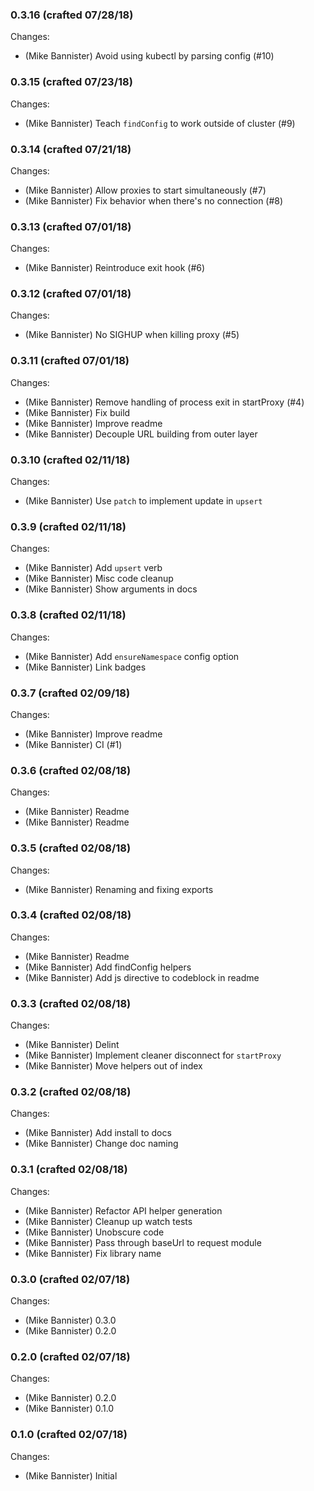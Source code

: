### 0.3.16 (crafted 07/28/18)

Changes:

  * (Mike Bannister) Avoid using kubectl by parsing config (#10)

### 0.3.15 (crafted 07/23/18)

Changes:

  * (Mike Bannister) Teach `findConfig` to work outside of cluster (#9)

### 0.3.14 (crafted 07/21/18)

Changes:

  * (Mike Bannister) Allow proxies to start simultaneously (#7)
  * (Mike Bannister) Fix behavior when there's no connection (#8)

### 0.3.13 (crafted 07/01/18)

Changes:

  * (Mike Bannister) Reintroduce exit hook (#6)

### 0.3.12 (crafted 07/01/18)

Changes:

  * (Mike Bannister) No SIGHUP when killing proxy (#5)

### 0.3.11 (crafted 07/01/18)

Changes:

  * (Mike Bannister) Remove handling of process exit in startProxy (#4)
  * (Mike Bannister) Fix build
  * (Mike Bannister) Improve readme
  * (Mike Bannister) Decouple URL building from outer layer

### 0.3.10 (crafted 02/11/18)

Changes:

  * (Mike Bannister) Use `patch` to implement update in `upsert`

### 0.3.9 (crafted 02/11/18)

Changes:

  * (Mike Bannister) Add `upsert` verb
  * (Mike Bannister) Misc code cleanup
  * (Mike Bannister) Show arguments in docs

### 0.3.8 (crafted 02/11/18)

Changes:

  * (Mike Bannister) Add `ensureNamespace` config option
  * (Mike Bannister) Link badges

### 0.3.7 (crafted 02/09/18)

Changes:

  * (Mike Bannister) Improve readme
  * (Mike Bannister) CI (#1)

### 0.3.6 (crafted 02/08/18)

Changes:

  * (Mike Bannister) Readme
  * (Mike Bannister) Readme

### 0.3.5 (crafted 02/08/18)

Changes:

  * (Mike Bannister) Renaming and fixing exports

### 0.3.4 (crafted 02/08/18)

Changes:

  * (Mike Bannister) Readme
  * (Mike Bannister) Add findConfig helpers
  * (Mike Bannister) Add js directive to codeblock in readme

### 0.3.3 (crafted 02/08/18)

Changes:

  * (Mike Bannister) Delint
  * (Mike Bannister) Implement cleaner disconnect for `startProxy`
  * (Mike Bannister) Move helpers out of index

### 0.3.2 (crafted 02/08/18)

Changes:

  * (Mike Bannister) Add install to docs
  * (Mike Bannister) Change doc naming

### 0.3.1 (crafted 02/08/18)

Changes:

  * (Mike Bannister) Refactor API helper generation
  * (Mike Bannister) Cleanup up watch tests
  * (Mike Bannister) Unobscure code
  * (Mike Bannister) Pass through baseUrl to request module
  * (Mike Bannister) Fix library name

### 0.3.0 (crafted 02/07/18)

Changes:

  * (Mike Bannister) 0.3.0
  * (Mike Bannister) 0.2.0

### 0.2.0 (crafted 02/07/18)

Changes:

  * (Mike Bannister) 0.2.0
  * (Mike Bannister) 0.1.0

### 0.1.0 (crafted 02/07/18)

Changes:

  * (Mike Bannister) Initial
